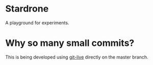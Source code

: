 # Stardrone
A playground for experiments.

# Why so many small commits?
This is being developed using [git-live](http://github.com/nicolasfont/git-live) directly on the master branch.

